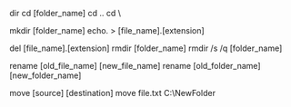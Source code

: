 dir
cd [folder_name]
cd ..
cd \


mkdir [folder_name]
echo. > [file_name].[extension]


del [file_name].[extension]
rmdir [folder_name]
rmdir /s /q [folder_name]


rename [old_file_name] [new_file_name]
rename [old_folder_name] [new_folder_name]

move [source] [destination]
move file.txt C:\NewFolder

